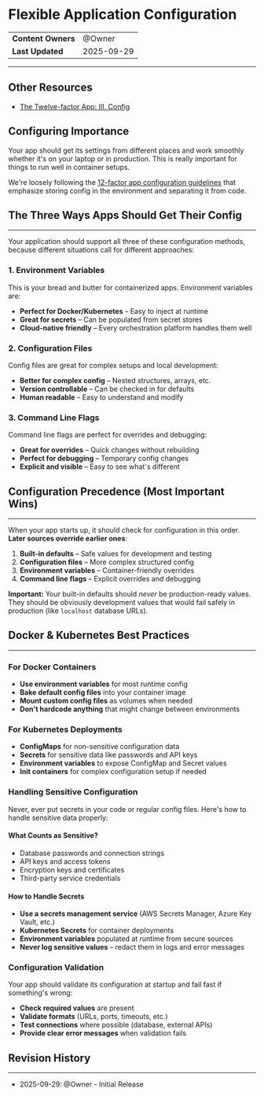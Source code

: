 # Flexible Application Configuration

|                    |                 |
| ------------------ | --------------- |
| **Content Owners** | @Owner |
| **Last Updated**   | 2025-09-29      |

---

## Other Resources

- [The Twelve-factor App: III. Config](https://12factor.net/config)

## Configuring Importance

Your app should get its settings from different places and work smoothly whether it's on your laptop or in production. This is really important for things to run well in container setups.

We're loosely following the [12-factor app configuration guidelines](https://12factor.net/config) that emphasize storing config in the environment and separating it from code.

## The Three Ways Apps Should Get Their Config

---

Your application should support all three of these configuration methods, because different situations call for different approaches:

### 1. Environment Variables

This is your bread and butter for containerized apps. Environment variables are:

- **Perfect for Docker/Kubernetes** – Easy to inject at runtime
- **Great for secrets** – Can be populated from secret stores
- **Cloud-native friendly** – Every orchestration platform handles them well

### 2. Configuration Files

Config files are great for complex setups and local development:

- **Better for complex config** – Nested structures, arrays, etc.
- **Version controllable** – Can be checked in for defaults
- **Human readable** – Easy to understand and modify

### 3. Command Line Flags

Command line flags are perfect for overrides and debugging:

- **Great for overrides** – Quick changes without rebuilding
- **Perfect for debugging** – Temporary config changes
- **Explicit and visible** – Easy to see what's different

## Configuration Precedence (Most Important Wins)

---

When your app starts up, it should check for configuration in this order. **Later sources override earlier ones**:

1. **Built-in defaults** – Safe values for development and testing
2. **Configuration files** – More complex structured config
3. **Environment variables** – Container-friendly overrides
4. **Command line flags** – Explicit overrides and debugging

**Important:** Your built-in defaults should _never_ be production-ready values. They should be obviously development values that would fail safely in production (like `localhost` database URLs).

## Docker & Kubernetes Best Practices

---

### For Docker Containers

- **Use environment variables** for most runtime config
- **Bake default config files** into your container image
- **Mount custom config files** as volumes when needed
- **Don't hardcode anything** that might change between environments

### For Kubernetes Deployments

- **ConfigMaps** for non-sensitive configuration data
- **Secrets** for sensitive data like passwords and API keys
- **Environment variables** to expose ConfigMap and Secret values
- **Init containers** for complex configuration setup if needed

### Handling Sensitive Configuration

Never, ever put secrets in your code or regular config files. Here's how to handle sensitive data properly:

#### What Counts as Sensitive?

- Database passwords and connection strings
- API keys and access tokens
- Encryption keys and certificates
- Third-party service credentials

#### How to Handle Secrets

- **Use a secrets management service** (AWS Secrets Manager, Azure Key Vault, etc.)
- **Kubernetes Secrets** for container deployments
- **Environment variables** populated at runtime from secure sources
- **Never log sensitive values** – redact them in logs and error messages

### Configuration Validation

Your app should validate its configuration at startup and fail fast if something's wrong:

- **Check required values** are present
- **Validate formats** (URLs, ports, timeouts, etc.)
- **Test connections** where possible (database, external APIs)
- **Provide clear error messages** when validation fails

## Revision History

---

- 2025-09-29: @Owner - Initial Release

